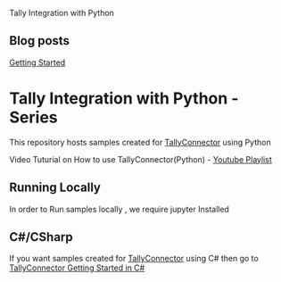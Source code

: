

Tally Integration with Python

## Blog posts

[Getting Started](https://blog.saivineeth.com/TallyConnector/Python-Tally-Integration_Getting-Started/)

# Tally Integration with Python - Series

This repository hosts samples created for [TallyConnector](https://github.com/Accounting-Companion/TallyConnector#tally-connector-) using Python

Video Tuturial on How to use TallyConnector(Python) - [Youtube Playlist](https://youtube.com/playlist?list=PLb3seltWV6-kRpRqALMf4TAQ9pmSxxJqw)


## Running Locally

In order to Run samples locally , we require jupyter Installed
## C#/CSharp
If you want samples created for [TallyConnector](https://github.com/Accounting-Companion/TallyConnector#tally-connector-) using C# then go to [TallyConnector Getting Started in C#](https://github.com/Accounting-Companion/TallyConnector_Samples/)